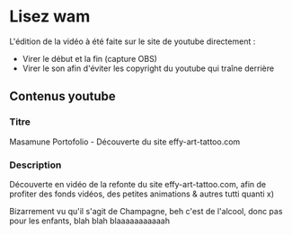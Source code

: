 # Lisez wam

L'édition de la vidéo à été faite sur le site de youtube directement :

- Virer le début et la fin (capture OBS)
- Virer le son afin d'éviter les copyright du youtube qui traîne derrière

## Contenus youtube

### Titre

Masamune  Portofolio - Découverte du site effy-art-tattoo.com

### Description

Découverte en vidéo de la refonte du site effy-art-tattoo.com, afin de profiter des fonds vidéos, des petites animations & autres tutti quanti x)

Bizarrement vu qu'il s'agit de Champagne, beh c'est de l'alcool, donc pas pour les enfants, blah blah blaaaaaaaaaaah

